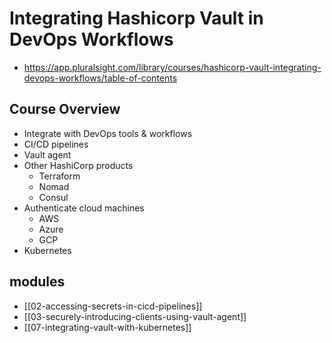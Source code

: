 # Integrating Hashicorp Vault in DevOps Workflows

- <https://app.pluralsight.com/library/courses/hashicorp-vault-integrating-devops-workflows/table-of-contents>


## Course Overview

- Integrate with DevOps tools & workflows
- CI/CD pipelines
- Vault agent
- Other HashiCorp products
    - Terraform
    - Nomad
    - Consul
- Authenticate cloud machines
    - AWS
    - Azure
    - GCP
- Kubernetes



## modules

- [[02-accessing-secrets-in-cicd-pipelines]]
- [[03-securely-introducing-clients-using-vault-agent]]
- [[07-integrating-vault-with-kubernetes]]